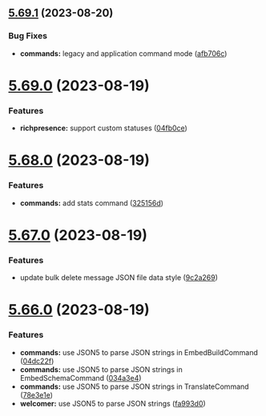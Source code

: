 ## [5.69.1](https://github.com/onesoft-sudo/sudobot/compare/v5.69.0...v5.69.1) (2023-08-20)


### Bug Fixes

* **commands:** legacy and application command mode ([afb706c](https://github.com/onesoft-sudo/sudobot/commit/afb706cf8da65d33375906efeb707c83b0218899))



# [5.69.0](https://github.com/onesoft-sudo/sudobot/compare/v5.68.0...v5.69.0) (2023-08-19)


### Features

* **richpresence:** support custom statuses ([04fb0ce](https://github.com/onesoft-sudo/sudobot/commit/04fb0ce44c4a597d14252d139ea656f8496892a5))



# [5.68.0](https://github.com/onesoft-sudo/sudobot/compare/v5.67.0...v5.68.0) (2023-08-19)


### Features

* **commands:** add stats command ([325156d](https://github.com/onesoft-sudo/sudobot/commit/325156d348c3b76d55df0188b0fcac2c6cbbcc3a))



# [5.67.0](https://github.com/onesoft-sudo/sudobot/compare/v5.66.0...v5.67.0) (2023-08-19)


### Features

* update bulk delete message JSON file data style ([9c2a269](https://github.com/onesoft-sudo/sudobot/commit/9c2a269f49b074a6f0cf0d7356751c1a1d07c285))



# [5.66.0](https://github.com/onesoft-sudo/sudobot/compare/v5.65.0...v5.66.0) (2023-08-19)


### Features

* **commands:** use JSON5 to parse JSON strings in EmbedBuildCommand ([04dc22f](https://github.com/onesoft-sudo/sudobot/commit/04dc22fc85a0b59d90890f8662f704f42cc1bb06))
* **commands:** use JSON5 to parse JSON strings in EmbedSchemaCommand ([034a3e4](https://github.com/onesoft-sudo/sudobot/commit/034a3e4c1ed7bb97a8f1f17634d9ff00427b7417))
* **commands:** use JSON5 to parse JSON strings in TranslateCommand ([78e3e1e](https://github.com/onesoft-sudo/sudobot/commit/78e3e1e1cbd273a873f688e13d2fcfb7c0d842f0))
* **welcomer:** use JSON5 to parse JSON strings ([fa993d0](https://github.com/onesoft-sudo/sudobot/commit/fa993d02781df3b683b1879af417f3714885da49))



